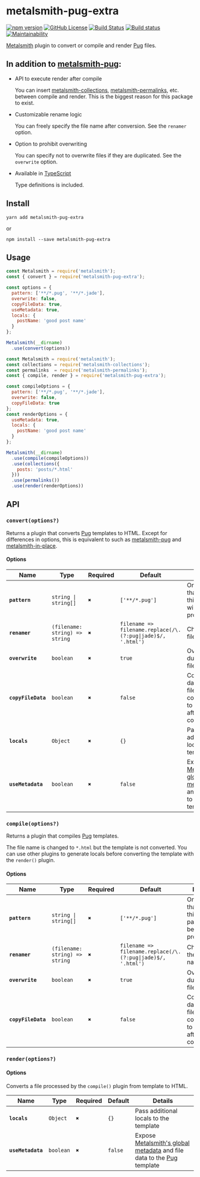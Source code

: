 # metalsmith-pug-extra

[![npm version](https://img.shields.io/npm/v/metalsmith-pug-extra.svg)][npm]
[![GitHub License](https://img.shields.io/github/license/sounisi5011/metalsmith-pug-extra.svg)][github]
[![Build Status](https://travis-ci.com/sounisi5011/metalsmith-pug-extra.svg?branch=master)](https://travis-ci.com/sounisi5011/metalsmith-pug-extra)
[![Build status](https://ci.appveyor.com/api/projects/status/uolim1xgodpw3ft1/branch/master?svg=true)](https://ci.appveyor.com/project/sounisi5011/metalsmith-pug-extra/branch/master)
[![Maintainability](https://api.codeclimate.com/v1/badges/f8efa3c8c8bc40f9da37/maintainability)](https://codeclimate.com/github/sounisi5011/metalsmith-pug-extra/maintainability)

[npm]: https://www.npmjs.com/package/metalsmith-pug-extra
[github]: https://github.com/sounisi5011/metalsmith-pug-extra

[Metalsmith] plugin to convert or compile and render [Pug] files.

[Metalsmith]: https://metalsmith.io/
[Pug]: https://pugjs.org/

## In addition to [metalsmith-pug]:

[metalsmith-pug]: https://github.com/ahmadnassri/metalsmith-pug
[metalsmith-collections]: https://github.com/segmentio/metalsmith-collections
[metalsmith-permalinks]: https://github.com/segmentio/metalsmith-permalinks

* API to execute render after compile

  You can insert [metalsmith-collections], [metalsmith-permalinks], etc. between compile and render.
  This is the biggest reason for this package to exist.

* Customizable rename logic

  You can freely specify the file name after conversion.
  See the `renamer` option.

* Option to prohibit overwriting

  You can specify not to overwrite files if they are duplicated.
  See the `overwrite` option.

* Available in [TypeScript](https://www.typescriptlang.org/)

  Type definitions is included.

## Install

    yarn add metalsmith-pug-extra

or

    npm install --save metalsmith-pug-extra

## Usage

```js
const Metalsmith = require('metalsmith');
const { convert } = require('metalsmith-pug-extra');

const options = {
  pattern: ['**/*.pug', '**/*.jade'],
  overwrite: false,
  copyFileData: true,
  useMetadata: true,
  locals: {
    postName: 'good post name'
  }
};

Metalsmith(__dirname)
  .use(convert(options))
```

```js
const Metalsmith = require('metalsmith');
const collections = require('metalsmith-collections');
const permalinks  = require('metalsmith-permalinks');
const { compile, render } = require('metalsmith-pug-extra');

const compileOptions = {
  pattern: ['**/*.pug', '**/*.jade'],
  overwrite: false,
  copyFileData: true
};
const renderOptions = {
  useMetadata: true,
  locals: {
    postName: 'good post name'
  }
};

Metalsmith(__dirname)
  .use(compile(compileOptions))
  .use(collections({
    posts: 'posts/*.html'
  }))
  .use(permalinks())
  .use(render(renderOptions))
```

## API

### `convert(options?)`

Returns a plugin that converts [Pug] templates to HTML.
Except for differences in options, this is equivalent to such as [metalsmith-pug] and [metalsmith-in-place].

[metalsmith-in-place]: https://github.com/metalsmith/metalsmith-in-place

#### Options

| Name               | Type                           | Required | Default        | Details                                              |
| ------------------ | ------------------------------ | -------- | -------------- | ---------------------------------------------------- |
| **`pattern`**      | `string \| string[]`            | `✖`      | `['**/*.pug']` | Only files that match this pattern will be processed |
| **`renamer`**      | `(filename: string) => string` | `✖`      | `filename => filename.replace(/\.(?:pug\|jade)$/, '.html')` | Change the file name |
| **`overwrite`**    | `boolean`                      | `✖`      | `true`         | Overwrite duplicate files |
| **`copyFileData`** | `boolean`                      | `✖`      | `false`        | Copy the data of the file before conversion to the file after conversion |
| **`locals`**       | `Object`                       | `✖`      | `{}`           | Pass additional locals to the template                  |
| **`useMetadata`**  | `boolean`                      | `✖`      | `false`        | Expose [Metalsmith's global metadata](https://metalsmith.io/#-metadata-json-) and file data to the [Pug] template |

### `compile(options?)`

Returns a plugin that compiles [Pug] templates.

The file name is changed to `*.html` but the template is not converted.
You can use other plugins to generate locals before converting the template with the `render()` plugin.

#### Options

| Name               | Type                           | Required | Default        | Details                                              |
| ------------------ | ------------------------------ | -------- | -------------- | ---------------------------------------------------- |
| **`pattern`**      | `string \| string[]`            | `✖`      | `['**/*.pug']` | Only files that match this pattern will be processed |
| **`renamer`**      | `(filename: string) => string` | `✖`      | `filename => filename.replace(/\.(?:pug\|jade)$/, '.html')` | Change the file name |
| **`overwrite`**    | `boolean`                      | `✖`      | `true`         | Overwrite duplicate files |
| **`copyFileData`** | `boolean`                      | `✖`      | `false`        | Copy the data of the file before conversion to the file after conversion |

### `render(options?)`

#### Options

Converts a file processed by the `compile()` plugin from template to HTML.

| Name               | Type                           | Required | Default        | Details                                              |
| ------------------ | ------------------------------ | -------- | -------------- | ---------------------------------------------------- |
| **`locals`**       | `Object`                       | `✖`      | `{}`           | Pass additional locals to the template                  |
| **`useMetadata`**  | `boolean`                      | `✖`      | `false`        | Expose [Metalsmith's global metadata](https://metalsmith.io/#-metadata-json-) and file data to the [Pug] template |
